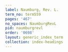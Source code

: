 ```yaml
---
label: Naumburg, Rev. L.
term_no: term559
pages: '467'
no_spaces: NaumburgRevL
pid: naumburgrevl
order: '0698'
layout: generic_index_term
collection: index-headings
---
```

